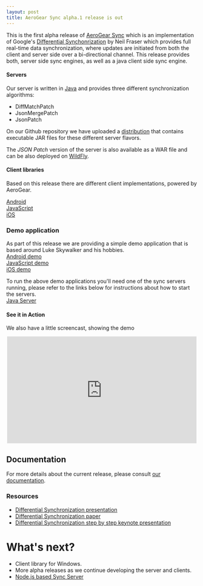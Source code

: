 ```yaml
---
layout: post
title: AeroGear Sync alpha.1 release is out
---
```


This is the first alpha release of [AeroGear Sync](https://aerogear.org/sync/) which is an implementation of Google's  [Differential Synchonrization](http://research.google.com/pubs/pub35605.html) by Neil Fraser which provides full real-time data synchronization,  where updates are initiated from both the client and server side over a bi-directional channel.  This release provides both, server side sync engines, as well as a java client side sync engine.

#### Servers

Our server is written in [Java](https://github.com/aerogear/aerogear-sync-server) and provides three different synchronization algorithms:

* DiffMatchPatch
* JsonMergePatch
* JsonPatch

On our Github repository we have uploaded a [distribution](https://github.com/aerogear/aerogear-sync-server/releases/tag/1.0.0-alpha.1) that contains executable JAR files for these different server flavors.

The _JSON Patch_ version of the server is also available as a WAR file and can be also deployed on [WildFly](https://github.com/aerogear/aerogear-sync-server/tree/master/server/server-wildfly).

#### Client libraries

Based on this release there are different client implementations, powered by AeroGear.

[Android](https://github.com/aerogear/aerogear-android-sync)  
[JavaScript](https://github.com/aerogear/aerogear-js)  
[iOS](https://github.com/aerogear/aerogear-ios-sync-client)


### Demo application
As part of this release we are providing a simple demo application that is based around Luke Skywalker and his hobbies.  
[Android demo](https://github.com/aerogear/aerogear-android-cookbook)   
[JavaScript demo](https://github.com/aerogear/aerogear-js-cookbook)   
[iOS demo](https://github.com/aerogear/aerogear-ios-cookbook)

To run the above demo applications you'll need one of the sync servers running, please refer to the links below for instructions about how to 
start the servers.  
[Java Server](https://github.com/aerogear/aerogear-sync-server/releases/tag/1.0.0-alpha.1)

#### See it in Action

We also have a little screencast, showing the demo

<center>
	<iframe src="https://player.vimeo.com/video/121332828" width="500" height="281" frameborder="0" webkitallowfullscreen mozallowfullscreen allowfullscreen></iframe>
</center>

## Documentation
For more details about the current release, please consult [our documentation](http://aerogear.org/sync).

### Resources
* [Differential Synchronization presentation](https://www.youtube.com/watch?v=S2Hp_1jqpY8)
* [Differential Synchronization paper](http://research.google.com/pubs/pub35605.html)
* [Differential Synchronization step by step keynote presentation](https://www.icloud.com/iw/#keynote/BAKHgqmqd5ETPe9ebKyBhSINoBo1QHaNPYeF/diffsync)

# What's next? 
* Client library for Windows. 
* More alpha releases as we continue developing the server and clients. 
* [Node.js based Sync Server](https://github.com/aerogear/aerogear-nodejs-sync-server)
